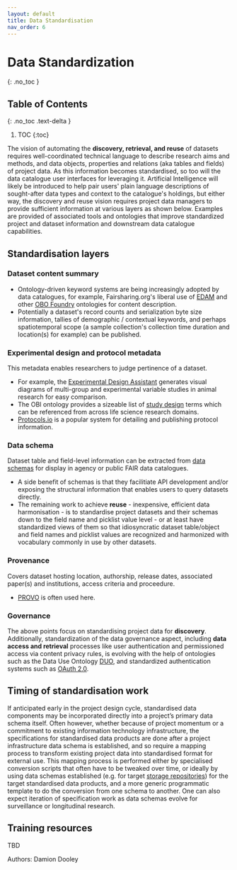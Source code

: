 ```yaml
---
layout: default
title: Data Standardisation
nav_order: 6
---
```


# Data Standardization
{: .no_toc }

## Table of Contents
{: .no_toc .text-delta }

1. TOC
{:toc}

The vision of automating the **discovery, retrieval, and reuse** of datasets requires well-coordinated technical language to describe research aims and methods, and data objects, properties and relations (aka tables and fields) of project data.  As this information becomes standardised, so too will the data catalogue user interfaces for leveraging it.  Artificial Intelligence will likely be introduced to help pair users' plain language descriptions of sought-after data types and context to the catalogue's holdings, but either way, the discovery and reuse vision requires project data managers to provide sufficient information at various layers as shown below.  Examples are provided of associated tools and ontologies that improve standardized project and dataset information and downstream data catalogue capabilities.

## Standardisation layers

### **Dataset content summary**

 * Ontology-driven keyword systems are being increasingly adopted by data catalogues, for example, Fairsharing.org's liberal use of [EDAM](https://edamontology.org/page) and other [OBO Foundry](https://obofoundry.org/) ontologies for content description.
 * Potentially a dataset's record counts and serialization byte size information, tallies of demographic / contextual keywords, and perhaps spatiotemporal scope (a sample collection's collection time duration and location(s) for example) can be published.

### **Experimental design and protocol metadata**

This metadata enables researchers to judge pertinence of a dataset.

 * For example, the [Experimental Design Assistant](https://nc3rs.org.uk/our-portfolio/experimental-design-assistant-eda) generates visual diagrams of multi-group and experimental variable studies in animal research for easy comparison.
 * The OBI ontology provides a sizeable list of [study design](http://purl.obolibrary.org/obo/OBI_0500000) terms which can be referenced from across life science research domains.
 * [Protocols.io](https://www.protocols.io/) is a popular system for detailing and publishing protocol information.

### **Data schema**

Dataset table and field-level information can be extracted from [data schemas](https://github.com/ClimateSmartAgCollab/Documentation-en/blob/main/docs/Data_Documentation/schemas.md) for display in agency or public FAIR data catalogues.

 * A side benefit of schemas is that they facilitiate API development and/or exposing the structural information that enables users to query datasets directly.
 * The remaining work to achieve **reuse** - inexpensive, efficient data harmonisation - is to standardise project datasets and their schemas down to the field name and picklist value level - or at least have standardized views of them so that idiosyncratic dataset table/object and field names and picklist values are recognized and harmonized with vocabulary commonly in use by other datasets.

### **Provenance**
Covers dataset hosting location, authorship, release dates, associated paper(s) and institutions, access criteria and proceedure.

 * [PROVO](https://www.w3.org/TR/prov-overview/) is often used here.

### **Governance**
The above points focus on standardising project data for **discovery**.  Additionally, standardization of the data governance aspect, including **data access and retrieval** processes like user authentication and permissioned access via content privacy rules, is evolving with the help of ontologies such as the Data Use Ontology [DUO](https://github.com/EBISPOT/DUO), and standardized authentication systems such as [OAuth 2.0](https://oauth.net/2/).

## Timing of standardisation work

If anticipated early in the project design cycle, standardised data components may be incorporated directly into a project’s primary data schema itself. Often however, whether because of project momentum or a commitment to existing information technology infrastructure, the specifications for standardised data products are done after a project infrastructure data schema is established, and so require a mapping process to transform existing project data into standardised format for external use. This mapping process is performed either by specialised conversion scripts that often have to be tweaked over time, or ideally by using data schemas established (e.g. for target [storage repositories](https://github.com/ClimateSmartAgCollab/Documentation-en/blob/main/docs/storage/index.md)) for the target standardised data products, and a more generic programmatic template to do the conversion from one schema to another. One can also expect iteration of specification work as data schemas evolve for surveillance or longitudinal research.

## Training resources ###
TBD


Authors: Damion Dooley
